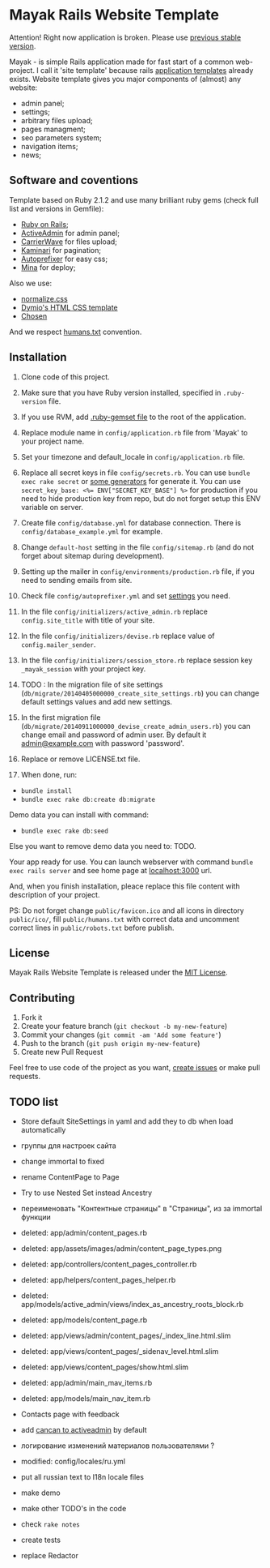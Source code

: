 Mayak Rails Website Template
============================

Attention! Right now application is broken. Please use [previous stable version](https://github.com/dymio/mayak/tree/version_zero_dot_six).

Mayak - is simple Rails application made for fast start of a common web-project. I call it 'site template' because rails [application templates](http://guides.rubyonrails.org/rails_application_templates.html) already exists. Website template gives you major components of (almost) any website:

* admin panel;
* settings;
* arbitrary files upload;
* pages managment;
* seo parameters system;
* navigation items;
* news;


Software and coventions
-----------------------

Template based on Ruby 2.1.2 and use many brilliant ruby gems (check full list and versions in Gemfile):

* [Ruby on Rails](http://rubyonrails.org/);
* [ActiveAdmin](http://activeadmin.info/) for admin panel;
* [CarrierWave](https://github.com/carrierwaveuploader/carrierwave) for files upload;
* [Kaminari](https://github.com/amatsuda/kaminari) for pagination;
* [Autoprefixer](https://github.com/postcss/autoprefixer) for easy css;
* [Mina](http://nadarei.co/mina/) for deploy;

Also we use:

* [normalize.css](http://necolas.github.io/normalize.css/)
* [Dymio's HTML CSS template](https://github.com/dymio/html-css-template)
* [Chosen](http://harvesthq.github.io/chosen/)

And we respect [humans.txt](http://humanstxt.org/) convention.


Installation
------------

1. Clone code of this project.

2. Make sure that you have Ruby version installed, specified in `.ruby-version` file.

3. If you use RVM, add [.ruby-gemset file](http://stackoverflow.com/questions/15708916/use-rvmrc-or-ruby-version-file-to-set-a-project-gemset-with-rvm) to the root of the application.

4. Replace module name in `config/application.rb` file from 'Mayak' to your project name.

5. Set your timezone and default_locale in `config/application.rb` file.

6. Replace all secret keys in file `config/secrets.rb`. You can use `bundle exec rake secret` or [some generators](http://www.andrewscompanies.com/tools/wep.asp) for generate it. You can use `secret_key_base: <%= ENV["SECRET_KEY_BASE"] %>` for production if you need to hide production key from repo, but do not forget setup this ENV variable on server.

7. Create file `config/database.yml` for database connection. There is `config/database_example.yml` for example.

8. Change `default-host` setting in the file `config/sitemap.rb` (and do not forget about sitemap during development).

9. Setting up the mailer in `config/environments/production.rb` file, if you need to sending emails from site.

10. Check file `config/autoprefixer.yml` and set [settings](github.com/postcss/autoprefixer#browsers) you need.

11. In the file `config/initializers/active_admin.rb` replace `config.site_title` with title of your site.

12. In the file `config/initializers/devise.rb` replace value of `config.mailer_sender`.

13. In the file `config/initializers/session_store.rb` replace session key `_mayak_session` with your project key.

14. TODO : In the migration file of site settings (`db/migrate/20140405000000_create_site_settings.rb`) you can change default settings values and add new settings.

15. In the first migration file (`db/migrate/20140911000000_devise_create_admin_users.rb`) you can change email and password of admin user. By default it admin@example.com with password 'password'.

16. Replace or remove LICENSE.txt file.

17. When done, run:

  - `bundle install`
  - `bundle exec rake db:create db:migrate`

Demo data you can install with command:

  - `bundle exec rake db:seed`

Else you want to remove demo data you need to: TODO.

Your app ready for use. You can launch webserver with command `bundle exec rails server` and see home page at [localhost:3000](http://localhost:3000/) url.

And, when you finish installation, pleace replace this file content with description of your project.

PS: Do not forget change `public/favicon.ico` and all icons in directory `public/ico/`, fill `public/humans.txt` with correct data and uncomment correct lines in `public/robots.txt` before publish.


License
-------
Mayak Rails Website Template is released under the [MIT License](LICENSE.txt).


Contributing
------------

1. Fork it
2. Create your feature branch (`git checkout -b my-new-feature`)
3. Commit your changes (`git commit -am 'Add some feature'`)
4. Push to the branch (`git push origin my-new-feature`)
5. Create new Pull Request


Feel free to use code of the project as you want, [create issues](https://github.com/dymio/mayak/issues) or make pull requests.




TODO list
---------

- Store default SiteSettings in yaml and add they to db when load automatically
- группы для настроек сайта

- change immortal to fixed
- rename ContentPage to Page
- Try to use Nested Set instead Ancestry
- переименовать "Контентные страницы" в "Страницы", из за immortal функции
- deleted:    app/admin/content_pages.rb
- deleted:    app/assets/images/admin/content_page_types.png
- deleted:    app/controllers/content_pages_controller.rb
- deleted:    app/helpers/content_pages_helper.rb
- deleted:    app/models/active_admin/views/index_as_ancestry_roots_block.rb
- deleted:    app/models/content_page.rb
- deleted:    app/views/admin/content_pages/_index_line.html.slim
- deleted:    app/views/content_pages/_sidenav_level.html.slim
- deleted:    app/views/content_pages/show.html.slim

- deleted:    app/admin/main_mav_items.rb
- deleted:    app/models/main_nav_item.rb

- Contacts page with feedback

- add [cancan to activeadmin](https://github.com/activeadmin/activeadmin/blob/master/docs/13-authorization-adapter.md) by default
- логирование изменений материалов пользователями ?

- modified:   config/locales/ru.yml
- put all russian text to I18n locale files

- make demo

- make other TODO's in the code

- check `rake notes`

- create tests

- replace Redactor

